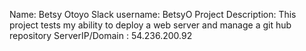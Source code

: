 Name: Betsy Otoyo
Slack username: BetsyO
Project Description: This project tests my ability to deploy a web server and manage a git hub repository
ServerIP/Domain : 54.236.200.92
